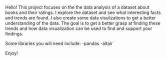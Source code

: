 Hello! This project focuses on the the data analysis of a dataset about books and their ratings. I explore the dataset and see what interesting facts and trends are found. I also create some data visulizations to get a better understanding of the data. The goal is to get a better grasp at finding these trends and how data visualization can be used to find and support your findings. 

Some libraries you will need include: 
-pandas
-altair

Enjoy!